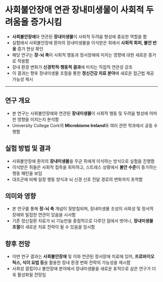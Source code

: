 # 사회불안장애 연관 장내미생물이 사회적 두려움을 증가시킴


* **사회불안장애**와 연관된 **장내미생물**이 사회적 두려움 형성에 중요한 역할을 함
* 실험에서 사회불안장애 환자의 장내미생물을 이식받은 쥐에서 **사회적 회피, 불안 반응** 증가 현상 확인
* 해당 연구는 **장-뇌 축**이 사회적 행동과 정서장애에 미치는 영향에 대한 새로운 증거로 작용함
* 장내 환경 변화가 **신경학적·행동적 결과**에 미치는 직접적 연관성 강조
* 이 결과는 향후 장내미생물 조절을 통한 **정신건강 치료 분야**에 새로운 접근법 제공 가능성 제시

---

연구 개요
-----

* 본 연구는 사회불안장애와 연관된 **장내미생물**이 사회적 행동 및 두려움 형성에 어떠한 영향을 미치는지 분석함
* University College Cork의 **Microbiome Ireland**와 여러 관련 학과에서 공동 수행함

실험 방법 및 결과
----------

* 사회불안장애 환자의 **장내미생물**을 무균 쥐에게 이식하는 방식으로 실험을 진행함
* 이식받은 쥐들은 사회적 접촉을 회피하고, 스트레스 상황에서 **불안 수준**이 증가하는 행동 패턴을 보임
* 대조군에 비해 일정 행동 양식과 뇌 신경 신호 전달 경로의 변화까지 포착함

의미와 영향
------

* 본 연구를 통해 **장-뇌 축** 개념이 뒷받침되며, 장내미생물 조성이 사회성 및 정서적 장애와 밀접한 연관이 있음을 시사함
* 기존 정신질환 치료가 뇌 기능만을 중점적으로 다루던 점에서 벗어나, **장내미생물 조절**이 새로운 치료 전략이 될 수 있음을 암시함

향후 전망
-----

* 이번 연구 결과는 **사회불안장애** 및 이와 연관된 정서장애 치료에 있어, **프로바이오틱스, 식이 요법 등**을 활용한 장내 환경 변화 전략의 가능성을 제시함
* 사회성 결핍이나 불안장애 분야에서 장내미생물을 새로운 표적으로 삼은 연구가 더욱 활성화될 전망임
